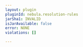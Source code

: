 ```yaml
---
layout: plugin
pluginId: nebula.resolution-rules
jarSha1: INVALID
isJarAvailable: false
error: NONE
violations: []

---
```

